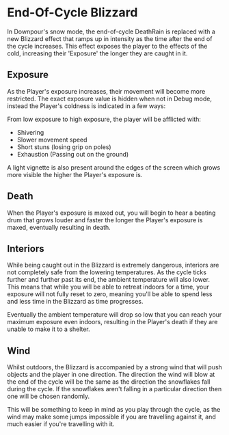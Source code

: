 # End-Of-Cycle Blizzard

In Downpour's snow mode, the end-of-cycle DeathRain is replaced with a new Blizzard effect that ramps up in intensity 
as the time after the end of the cycle increases. This effect exposes the player to the effects of the cold, increasing 
their 'Exposure' the longer they are caught in it.

## Exposure

As the Player's exposure increases, their movement will become more restricted. The exact exposure value is hidden
when not in Debug mode, instead the Player's coldness is indicated in a few ways:

From low exposure to high exposure, the player will be afflicted with:

- Shivering
- Slower movement speed
- Short stuns (losing grip on poles)
- Exhaustion (Passing out on the ground)

A light vignette is also present around the edges of the screen which grows more visible the higher the Player's exposure is.

## Death

When the Player's exposure is maxed out, you will begin to hear a beating drum that grows louder and faster the 
longer the Player's exposure is maxed, eventually resulting in death.

## Interiors

While being caught out in the Blizzard is extremely dangerous, interiors are not completely safe from the lowering 
temperatures. As the cycle ticks further and further past its end, the ambient temperature will also lower.
This means that while you will be able to retreat indoors for a time, your exposure will not fully reset to zero, meaning 
you'll be able to spend less and less time in the Blizzard as time progresses.

Eventually the ambient temperature will drop so low that you can reach your maximum exposure even indoors, resulting in
the Player's death if they are unable to make it to a shelter.

## Wind

Whilst outdoors, the Blizzard is accompanied by a strong wind that will push objects and the player in one direction. 
The direction the wind will blow at the end of the cycle will be the same as the direction the snowflakes fall during
the cycle. If the snowflakes aren't falling in a particular direction then one will be chosen randomly.

This will be something to keep in mind as you play through the cycle, as the wind may make some jumps impossible if you
are travelling against it, and much easier if you're travelling with it.
